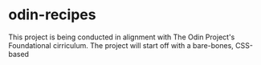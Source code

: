 # odin-recipes
This project is being conducted in alignment with The Odin Project's Foundational cirriculum. The project will start off with a bare-bones, CSS-based 